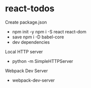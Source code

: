 # react-todos

Create package.json
   - npm init -y
npm i -S react react-dom
   - save
npm i -D babel-core
   - dev dependencies


Local HTTP server
- python -m SimpleHTTPServer

Webpack Dev Server
- webpack-dev-server
